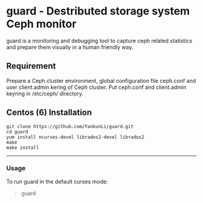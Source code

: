 # guard - Destributed storage system Ceph monitor
guard is a monitoring and debugging tool to capture ceph related statistics
and prepare them visually in a human friendly way.

## Requirement

Prepare a Ceph cluster environment, global configuration file ceph.conf and
user client.admin kering of Ceph cluster. Put ceph.conf and client.admin
keyring in /etc/ceph/ directory.


## Centos (6) Installation

```
git clone https://github.com/YankunLi/guard.git
cd guard
yum install ncurses-devel librados2-devel librados2
make
make install
```
--------------
### Usage

To run guard in the default curses mode:

> guard
